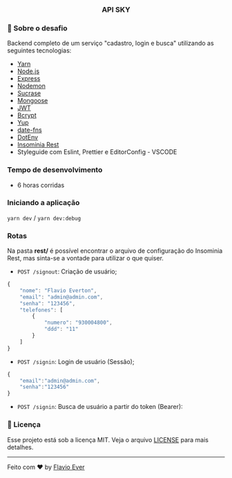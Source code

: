 <h3 align="center">
  API SKY
</h3>

### :rocket: Sobre o desafio
Backend completo de um serviço "cadastro, login e busca" utilizando as seguintes tecnologias:
-   [Yarn](https://yarnpkg.com/lang/en/)
-   [Node.js](https://nodejs.org/en/)
-   [Express](https://expressjs.com/)
-   [Nodemon](https://nodemon.io/)
-   [Sucrase](https://github.com/alangpierce/sucrase)
-   [Mongoose](https://mongoosejs.com/)
-   [JWT](https://jwt.io/)
-   [Bcrypt](https://www.npmjs.com/package/bcrypt)
-   [Yup](https://www.npmjs.com/package/yup)
-   [date-fns](https://date-fns.org/)
-   [DotEnv](https://www.npmjs.com/package/dotenv)
-   [Insominia Rest](https://insomnia.rest/download/)
-  Styleguide com Eslint, Prettier e EditorConfig - VSCODE

### Tempo de desenvolvimento
- 6 horas corridas

### Iniciando a aplicação
``yarn dev`` / ``yarn dev:debug``

### Rotas
Na pasta **rest/** é possível encontrar o arquivo de configuração do Insominia Rest, mas sinta-se a vontade para utilizar o que quiser.

- `POST /signout`: Criação de usuário;

```js
{
	"nome": "Flavio Everton",
	"email": "admin@admin.com",
	"senha": "123456",
	"telefones": [
		{
			"numero": "930004800",
			"ddd": "11"
		}
	]
}
```

- `POST /signin`: Login de usuário (Sessão);

```js
{
	"email":"admin@admin.com",
	"senha":"123456"
}
```

- `POST /signin`: Busca de usuário a partir do token (Bearer):


### :memo: Licença

Esse projeto está sob a licença MIT. Veja o arquivo [LICENSE](LICENSE) para mais detalhes.

---

Feito com ♥ by [Flavio Ever](https://linkedin.com/in/flavio-ever)

